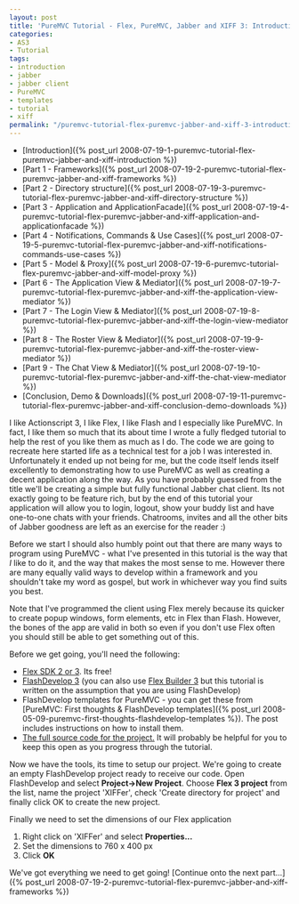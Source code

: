 ```yaml
---
layout: post
title: 'PureMVC Tutorial - Flex, PureMVC, Jabber and XIFF 3: Introduction'
categories:
- AS3
- Tutorial
tags:
- introduction
- jabber
- jabber client
- PureMVC
- templates
- tutorial
- xiff
permalink: "/puremvc-tutorial-flex-puremvc-jabber-and-xiff-3-introduction/"
---
```


- [Introduction]({% post_url 2008-07-19-1-puremvc-tutorial-flex-puremvc-jabber-and-xiff-introduction %})
- [Part 1 - Frameworks]({% post_url 2008-07-19-2-puremvc-tutorial-flex-puremvc-jabber-and-xiff-frameworks %})
- [Part 2 - Directory structure]({% post_url 2008-07-19-3-puremvc-tutorial-flex-puremvc-jabber-and-xiff-directory-structure %})
- [Part 3 - Application and ApplicationFacade]({% post_url 2008-07-19-4-puremvc-tutorial-flex-puremvc-jabber-and-xiff-application-and-applicationfacade %})
- [Part 4 - Notifications, Commands & Use Cases]({% post_url 2008-07-19-5-puremvc-tutorial-flex-puremvc-jabber-and-xiff-notifications-commands-use-cases %})
- [Part 5 - Model & Proxy]({% post_url 2008-07-19-6-puremvc-tutorial-flex-puremvc-jabber-and-xiff-model-proxy %})
- [Part 6 - The Application View & Mediator]({% post_url 2008-07-19-7-puremvc-tutorial-flex-puremvc-jabber-and-xiff-the-application-view-mediator %})
- [Part 7 - The Login View & Mediator]({% post_url 2008-07-19-8-puremvc-tutorial-flex-puremvc-jabber-and-xiff-the-login-view-mediator %})
- [Part 8 - The Roster View & Mediator]({% post_url 2008-07-19-9-puremvc-tutorial-flex-puremvc-jabber-and-xiff-the-roster-view-mediator %})
- [Part 9 - The Chat View & Mediator]({% post_url 2008-07-19-10-puremvc-tutorial-flex-puremvc-jabber-and-xiff-the-chat-view-mediator %})
- [Conclusion, Demo & Downloads]({% post_url 2008-07-19-11-puremvc-tutorial-flex-puremvc-jabber-and-xiff-conclusion-demo-downloads %})
  
I like Actionscript 3, I like Flex, I like Flash and I especially like PureMVC.  In fact, I like them so much that its about time I wrote a fully fledged tutorial to help the rest of you like them as much as I do.  The code we are going to recreate here started life as a technical test for a job I was interested in.  Unfortunately it ended up not being for me, but the code itself lends itself excellently to demonstrating how to use PureMVC as well as creating a decent application along the way.  As you have probably guessed from the title we'll be creating a simple but fully functional Jabber chat client.  Its not exactly going to be feature rich, but by the end of this tutorial your application will allow you to login, logout, show your buddy list and have one-to-one chats with your friends.  Chatrooms, invites and all the other bits of Jabber goodness are left as an exercise for the reader :)

Before we start I should also humbly point out that there are many ways to program using PureMVC - what I've presented in this tutorial is the way that *I* like to do it, and the way that makes the most sense to me.  However there are many equally valid ways to develop within a framework and you shouldn't take my word as gospel, but work in whichever way you find suits you best.

Note that I've programmed the client using Flex merely because its quicker to create popup windows, form elements, etc in Flex than Flash.  However, the bones of the app are valid in both so even if you don't use Flex often you should still be able to get something out of this.

Before we get going, you'll need the following:

- [Flex SDK 2 or 3](https://opensource.adobe.com/wiki/display/flexsdk/Download+Flex+3).  Its free!
- [FlashDevelop 3](https://www.flashdevelop.org/community/viewforum.php?f=11) (you can also use [Flex Builder 3](https://www.adobe.com/products/flex/) but this tutorial is written on the assumption that you are using FlashDevelop)
- FlashDevelop templates for PureMVC - you can get these from [PureMVC: First thoughts & FlashDevelop templates]({% post_url 2008-05-09-puremvc-first-thoughts-flashdevelop-templates %}).  The post includes instructions on how to install them.
- [The full source code for the project.](/files/xiffer_tutorial_1.zip) It will probably be helpful for you to keep this open as you progress through the tutorial.

Now we have the tools, its time to setup our project.  We're going to create an empty FlashDevelop project ready to receive our code.  Open FlashDevelop and select **Project->New Project**.  Choose **Flex 3 project** from the list, name the project 'XIFFer', check 'Create directory for project' and finally click OK to create the new project.

Finally we need to set the dimensions of our Flex application

1. Right click on 'XIFFer' and select **Properties...**
2. Set the dimensions to 760 x 400 px
3. Click **OK**

We've got everything we need to get going!  [Continue onto the next part...]({% post_url 2008-07-19-2-puremvc-tutorial-flex-puremvc-jabber-and-xiff-frameworks %})
